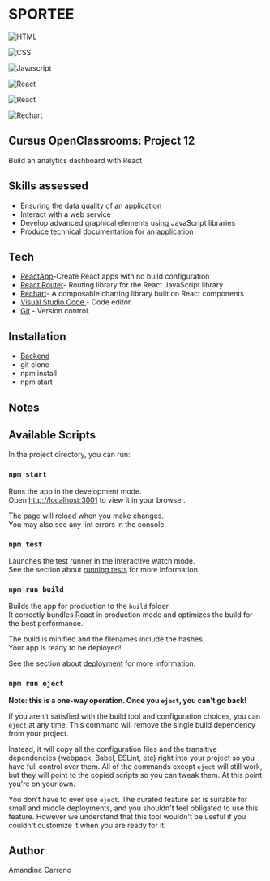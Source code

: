 # SPORTEE

![HTML](https://img.shields.io/badge/Use-HMTL-green)

![CSS](https://img.shields.io/badge/Use-SASS-pink)

![Javascript](https://shields.io/badge/Use-javascript-yellow)

![React](https://shields.io/badge/madewith-reactApp-teal)

![React](https://shields.io/badge/madewith-reactRouter-blue)

![Rechart](https://shields.io/badge/madewith-recharts-purple)

## Cursus OpenClassrooms: Project 12

Build an analytics dashboard with React

## Skills assessed

- Ensuring the data quality of an application
- Interact with a web service
- Develop advanced graphical elements using JavaScript libraries
- Produce technical documentation for an application

## Tech

- [ReactApp](https://github.com/facebook/create-react-app)-Create React apps with no build configuration
- [React Router](https://github.com/remix-run/react-router)- Routing library for the React JavaScript library
- [Rechart](https://recharts.org/en-US)- A composable charting library built on React components
- [Visual Studio Code ](https://code.visualstudio.com/) - Code editor.
- [Git](https://git-scm.com/) - Version control.

## Installation

- [Backend](https://github.com/OpenClassrooms-Student-Center/P9-front-end-dashboard)
- git clone
- npm install
- npm start

## Notes
## Available Scripts

In the project directory, you can run:

### `npm start`

Runs the app in the development mode.\
Open [http://localhost:3001](http://localhost:3001) to view it in your browser.

The page will reload when you make changes.\
You may also see any lint errors in the console.

### `npm test`

Launches the test runner in the interactive watch mode.\
See the section about [running tests](https://facebook.github.io/create-react-app/docs/running-tests) for more information.

### `npm run build`

Builds the app for production to the `build` folder.\
It correctly bundles React in production mode and optimizes the build for the best performance.

The build is minified and the filenames include the hashes.\
Your app is ready to be deployed!

See the section about [deployment](https://facebook.github.io/create-react-app/docs/deployment) for more information.

### `npm run eject`

**Note: this is a one-way operation. Once you `eject`, you can't go back!**

If you aren't satisfied with the build tool and configuration choices, you can `eject` at any time. This command will remove the single build dependency from your project.

Instead, it will copy all the configuration files and the transitive dependencies (webpack, Babel, ESLint, etc) right into your project so you have full control over them. All of the commands except `eject` will still work, but they will point to the copied scripts so you can tweak them. At this point you're on your own.

You don't have to ever use `eject`. The curated feature set is suitable for small and middle deployments, and you shouldn't feel obligated to use this feature. However we understand that this tool wouldn't be useful if you couldn't customize it when you are ready for it.


## Author

Amandine Carreno
